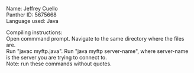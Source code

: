 Name: Jeffrey Cuello <br />
Panther ID:  5675668 <br />
Language used: Java <br />

Compiling instructions: <br />
Open commmand prompt.
Navigate to the same directory where the files are. <br />
Run "javac myftp.java".
Run "java myftp server-name", where server-name is the server you are trying to connect to. <br />
Note: run these commands without quotes.

